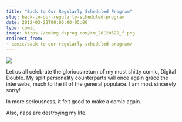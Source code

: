```yaml
---
title: "Back to Our Regularly Scheduled Program"
slug: back-to-our-regularly-scheduled-program
date: 2012-03-22T00:00:00-05:00
type: comic
image: https://cmimg.dxprog.com/cm_20120322_f.png
redirect_from:
- comic/back-to-our-regularly-scheduled-program/
---
```

[![](https://cmimg.dxprog.com/cm_20120322_f.png)](https://cmimg.dxprog.com/cm_20120322_f.png)

Let us all celebrate the glorious return of my most shitty comic, Digital Double. My split personality counterparts will once again grace the interwebs, much to the ill of the general populace. I am most sincerely sorry!

In more seriousness, it felt good to make a comic again.

Also, naps are destroying my life.
